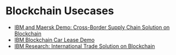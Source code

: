 # Blockchain Usecases

* [IBM and Maersk Demo: Cross-Border Supply Chain Solution on Blockchain](https://youtu.be/tdhpYQCWnCw)
* [IBM Blockchain Car Lease Demo](https://youtu.be/IgNfoQQ5Reg)
* [IBM Research: International Trade Solution on Blockchain](https://youtu.be/r0LsnzAe1Yg)

